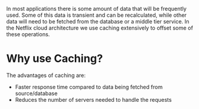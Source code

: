 In most applications there is some amount of data that will be frequently used. Some of this data is transient and can be recalculated, while other data will need to be fetched from the database or a middle tier service. In the Netflix cloud architecture we use caching extensively to offset some of these operations.

# Why use Caching?
The advantages of caching are: 
* Faster response time compared to data being fetched from source/database
* Reduces the number of servers needed to handle the requests


